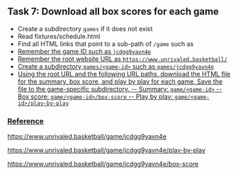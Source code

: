 ## Task 7: Download all box scores for each game

- Create a subdirectory `games` if it does not exist
- Read fixtures/schedule.html
- Find all HTML links that point to a sub-path of `/game` such as <a href="/game/jcdgg9yavn4e/box-score">
- Remember the game ID such as `jcdgg9yavn4e`
- Remember the root website URL as `https://www.unrivaled.basketball/`
- Create a subdirectory `games/<game-id>` such as `games/jcdgg9yavn4e`
- Using the root URL and the following URL paths, download the HTML file for the summary, box score, and play by play for each game. Save the file to the game-specific subdirectory.
  -- Summary: `game/<game-id>`
  -- Box score: `game/<game-id>/box-score`
  -- Play by play: `game/<game-id>/play-by-play`

### Reference

https://www.unrivaled.basketball/game/jcdgg9yavn4e

https://www.unrivaled.basketball/game/jcdgg9yavn4e/play-by-play

https://www.unrivaled.basketball/game/jcdgg9yavn4e/box-score
